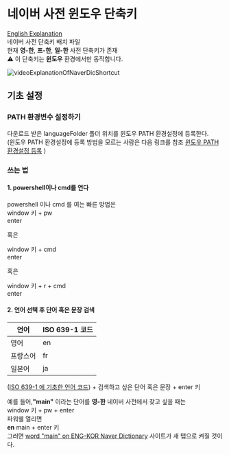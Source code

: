 # 네이버 사전 윈도우 단축키
[English Explanation](README.md)  
네이버 사전 단축키 배치 파일  
현재 **영-한**, **프-한**, **일-한** 사전 단축키가 존재  
:warning: 이 단축키는 **윈도우** 환경에서만 동작합니다.

![videoExplanationOfNaverDicShortcut](https://user-images.githubusercontent.com/30021393/142984192-5542939a-b2dc-4e89-a804-cc16461f5714.gif)

## 기초 설정
### PATH 환경변수 설정하기
다운로드 받은 languageFolder 폴더 위치를 윈도우 PATH 환경설정에 등록한다.  
(윈도우 PATH 환경설정에 등록 방법을 모르는 사람은 다음 링크를 참조
[윈도우 PATH 환경설정 등록](https://rootblog.tistory.com/206) )  

### 쓰는 법
#### 1. powershell이나 cmd를 연다
powershell 이나 cmd 를 여는 빠른 방법은  
window 키 + pw  
enter  

혹은  

window 키 + cmd  
enter  

혹은  

window 키 + r + cmd  
enter

#### 2. 언어 선택 후 단어 혹은 문장 검색

| 언어 | ISO 639-1 코드 |
|---|---|
| 영어 | en |
| 프랑스어 | fr |
| 일본어 | ja |

([ISO 639-1 에 기초한 언어 코드](https://ko.wikipedia.org/wiki/ISO_639-1_%EC%BD%94%EB%93%9C_%EB%AA%A9%EB%A1%9D)) + 검색하고 싶은 단어 혹은 문장 + enter 키  

예를 들어,**"main"** 이라는 단어를 **영-한** 네이버 사전에서 찾고 싶을 때는  
window 키 + pw + enter  
파워쉘 열리면  
**en** main + enter 키  
그러면 [word "main" on ENG-KOR Naver Dictionary](https://en.dict.naver.com/#/search?range=all&query=main) 사이트가 새 탭으로 켜질 것이다. 
